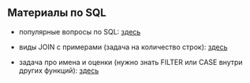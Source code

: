 ## Материалы по SQL

- популярные вопросы по SQL: [здесь](https://github.com/Malakhova-Natalya/My_open_textbook/blob/main/topics/SQL/questions.md)

- виды JOIN с примерами (задача на количество строк): [здесь](https://github.com/Malakhova-Natalya/My_open_textbook/blob/main/topics/SQL/JOIN.md)

- задача про имена и оценки (нужно знать FILTER или CASE внутри других функций): [здесь](https://github.com/Malakhova-Natalya/My_open_textbook/blob/main/topics/SQL/names_marks.md)


